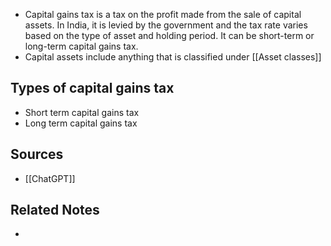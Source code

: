 - Capital gains tax is a tax on the profit made from the sale of capital assets. In India, it is levied by the government and the tax rate varies based on the type of asset and holding period. It can be short-term or long-term capital gains tax.
- Capital assets include anything that is classified under [[Asset classes]]

## Types of capital gains tax
- Short term capital gains tax
- Long term capital gains tax

## Sources
- [[ChatGPT]]

## Related Notes
- 